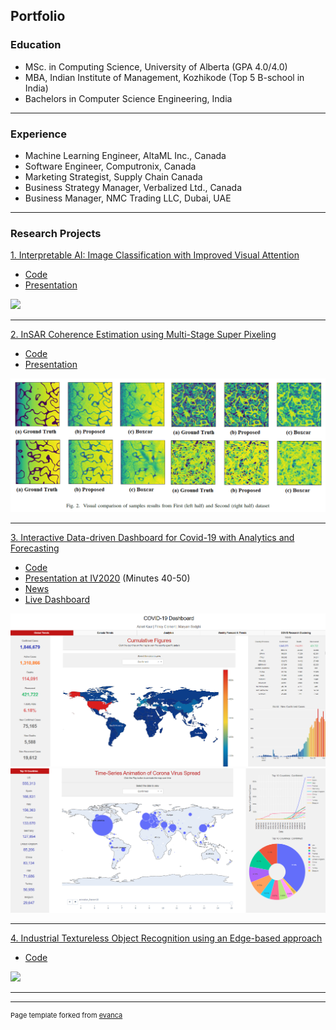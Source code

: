 ## Portfolio

### Education

- MSc. in Computing Science, University of Alberta (GPA 4.0/4.0)
- MBA, Indian Institute of Management, Kozhikode (Top 5 B-school in India)
- Bachelors in Computer Science Engineering, India

---

### Experience

- Machine Learning Engineer, AltaML Inc., Canada
- Software Engineer, Computronix, Canada
- Marketing Strategist, Supply Chain Canada
- Business Strategy Manager, Verbalized Ltd., Canada
- Business Manager, NMC Trading LLC, Dubai, UAE

---

### Research Projects

[1. Interpretable AI: Image Classification with Improved Visual Attention](https://github.com/fcUalberta/UAlberta-Multimedia-Masters-Program-Interpretable-AI-Part_1_2/blob/master/Feature_CAM_Interpretable_AI_In_Image_Classification.pdf)

* [Code](https://github.com/fcUalberta/UAlberta-Multimedia-Masters-Program-Interpretable-AI-Part_1_2) 
* [Presentation](https://www.youtube.com/watch?v=EqVQBJbPpvk)

<img src="https://github.com/fcUalberta/UAlberta-Multimedia-Masters-Program-Interpretable-AI-Part_1_2/blob/master/Results/fig1_12.png?raw=true"/>

---

[2. InSAR Coherence Estimation using Multi-Stage Super Pixeling](https://github.com/fcUalberta/InSARImageCoherence/blob/main/misc/InSAR%20Image%20Coherence%20Project%20Report.pdf)

* [Code](https://github.com/fcUalberta/InSARImageCoherence) 
* [Presentation](https://www.youtube.com/watch?v=3jr8VFF1Ir0&feature=youtu.be)

<img src="https://github.com/fcUalberta/InSARImageCoherence/blob/main/misc/results.PNG?raw=true"/>

---

[3. Interactive Data-driven Dashboard for Covid-19 with Analytics and Forecasting](https://github.com/fcUalberta/covid-dashboard/blob/master/Interactive%20Data%20Driven%20Visualization%20for%20Covid19.pdf)

* [Code](https://github.com/fcUalberta/covid-dashboard) 
* [Presentation at IV2020](https://drive.google.com/file/d/1tjRXE9lBWllZE-Iy_r49D5LEuhg8036Q/view) (Minutes 40-50)
* [News](https://www.ualberta.ca/science/news/2020/may/covid-19-map.html)
* [Live Dashboard](http://129.128.243.171/)

<img src="https://github.com/fcUalberta/covid-dashboard/blob/master/tab11.png?raw=true"/>
<img src="https://github.com/fcUalberta/covid-dashboard/blob/master/tab12.png?raw=true"/>

---

[4. Industrial Textureless Object Recognition using an Edge-based approach](https://github.com/fcUalberta/tless_edge_based/blob/master/Industrial%20Textureless%20Object%20Recognition.pdf)

* [Code](https://github.com/fcUalberta/tless_edge_based) 
<img src="https://github.com/fcUalberta/tless_edge_based/blob/master/images_for_readme/features.jpg?raw=true"/>

---


---
<p style="font-size:11px">Page template forked from <a href="https://github.com/evanca/quick-portfolio">evanca</a></p> 

<!-- Remove above link if you don't want to attibute -->
